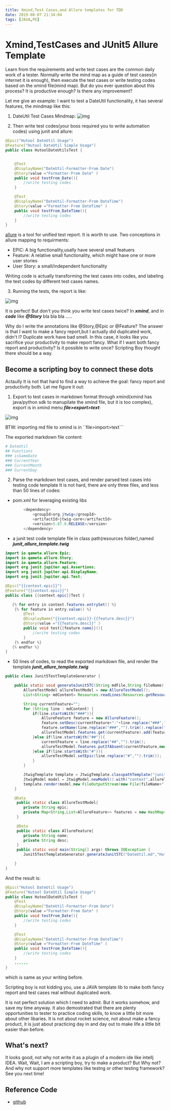 ```yaml
---
title: Xmind,Test Cases,and Allure templates for TDD
date: 2019-08-07 21:34:04
tags: [JAVA,PE]
---
```


# Xmind,TestCases and JUnit5 Allure Template

Learn from the requirements and write test cases are the common daily work of a tester.
Normally write the mind map as a guide of test cases(in internet it is enough), then 
execute the test cases or write testing codes based on the xmind file(mind map).
But do you ever question about this process? It is productive enough? Is there any improvement?

<!-- more -->

Let me give an example: I want to test a DateUtil functionality, it has several features, the mindmap like this:

1. DateUtil Test Cases Mindmap:
![img](/images/productivity/testcase_map.jpg)

2. Then write test codes(your boss required you to write automation codes) using junit and allure:

```java
@Epic("Hutool DateUtil Usage")
@Feature("Hutool DateUtil Simple Usage")
public class HutoolDateUtilsTest {


    @Test
    @DisplayName("DateUtil-Formatter-From Date")
    @Story(value ="Formatter-From Date" )
    public void testFrom_Date(){
        //write testing codes
    }

    @Test
    @DisplayName("DateUtil-Formatter-From DateTime")
    @Story(value ="Formatter-From DateTime" )
    public void testFrom_DateTime(){
        //write testing codes
    }
}
```

[allure](https://docs.qameta.io/allure/#_junit_5) is a tool for unified test report. It is worth to use.
Two conceptions in allure mapping to requirments: 

* EPIC: A big functionality,usally have several small featuers
* Feature: A relative small functionality, which might have one or more user stories
* User Story: a small/independent functionality

Writing code is actually transforming the test cases into codes, and labeling the test codes by different test cases names.

3. Running the tests, the report is like:

![img](/images/productivity/allure_story_feature.jpg)


It is perfect! But don't you think you write test cases twice? In ***xmind***, and in ***code*** like ***@Story*** bla bla bla .....

Why do I write the annotations like @Story,@Epic or @Feature? The answer is that I want to make a fancy report,but I actually did duplicated work, didn't I?  Duplicate work have bad smell. In this case, it looks like you sacrifice your productivity to make report fancy. What if I want both fancy report and productivity? Is it possible to write once?  Scripting Boy thought there should be a way.


## Become a scripting boy to connect these dots

Actaully It is not that hard to find a way to achieve the goal: fancy report and productivity both. 
Let me figure it out:

1. Export to test cases in markdown format through xmind(xmind has java/python sdk to manupilate the xmind file, but it is too complex), export is in xmind menu ***file>export>text***:

![img](/images/productivity/export_md.jpg)

BTW: importing md file to xmind is in ``file>import>text```

The exported markdown file content:

```sh
# DateUtil
## Functions
### isSameDate
### CurrentYear
### CurrentMonth
### CurrentDay
```

2. Parse the markdown test cases, and render parsed test cases into testing code template
It is not hard, there are only three files, and less than 50 lines of codes:

- pom.xml for leveraging existing libs
```java
        <dependency>
            <groupId>org.jtwig</groupId>
            <artifactId>jtwig-core</artifactId>
            <version>5.87.0.RELEASE</version>
        </dependency>
```

- a junit test code template file in class path(resources folder),named ***junit_allure_template.twig***

```java
import io.qameta.allure.Epic;
import io.qameta.allure.Story;
import io.qameta.allure.Feature;
import org.junit.jupiter.api.Assertions;
import org.junit.jupiter.api.DisplayName;
import org.junit.jupiter.api.Test;

@Epic("{{context.epic}}")
@Feature("{{context.epic}}")
public class {{context.epic}}Test {

   {% for entry in context.features.entrySet() %}
    {% for feature in entry.value() %}
        @Test
        @DisplayName("{{context.epic}}-{{feature.desc}}")
        @Story(value ="{{feature.desc}}" )
        public void test{{feature.name}}(){
            //write testing codes
        }
    {% endfor %}
   {% endfor %}
}
```

- 50 lines of codes, to read the exported markdown file, and render the template ***junit_allure_template.twig***
 
```java
public class Junit5TestTemplateGenerator {

    public static void generateJunit5TC(String mdFile,String fileName) throws IOException {
        AllureTestModel allureTestModel = new AllureTestModel();
        List<String> mdContent= Resources.readLines(Resources.getResource(mdFile),Charsets.UTF_8);

        String currentFeature="";
        for (String line : mdContent) {
            if(line.startsWith("###")){
                AllureFeature feature = new AllureFeature();
                feature.setDesc(currentFeature+"-"+line.replace("###","").trim());
                feature.setName(line.replace("###","").trim().replace(" ","_"));
                allureTestModel.features.get(currentFeature).add(feature);
            }else if(line.startsWith("##")){
                currentFeature = line.replace("##","").trim();
                allureTestModel.features.putIfAbsent(currentFeature,new ArrayList<>());
            }else if(line.startsWith("#")){
                allureTestModel.setEpic(line.replace("#","").trim());
            }
        }

        JtwigTemplate template = JtwigTemplate.classpathTemplate("junit_allure_template.twig");
        JtwigModel model = JtwigModel.newModel().with("context",allureTestModel);
        template.render(model,new FileOutputStream(new File(fileName+".java")));
    }

    @Data
     public static class AllureTestModel{
        private String epic;
        private Map<String,List<AllureFeature>> features = new HashMap<>();
     }

     @Data
     public static class AllureFeature{
        private String name;
        private String desc;
     }
     public static void main(String[] args) throws IOException {
        Junit5TestTemplateGenerator.generateJunit5TC("DateUtil.md","HutoolDateUtilTest.java");

    }
}
```

And the result is:

```java
@Epic("Hutool DateUtil Usage")
@Feature("Hutool DateUtil Simple Usage")
public class HutoolDateUtilsTest {
    @Test
    @DisplayName("DateUtil-Formatter-From Date")
    @Story(value ="Formatter-From Date" )
    public void testFrom_Date(){
        //write testing codes
    }

    @Test
    @DisplayName("DateUtil-Formatter-From DateTime")
    @Story(value ="Formatter-From DateTime" )
    public void testFrom_DateTime(){
        //write testing codes
    }
    ......
}   
```
which is same as your writing before.

Scripting boy is not kidding you, use a JAVA template lib to make both fancy report and test cases real without 
duplicated work. 

It is not perfect solution which I need to admit. But it works somehow, and save my time anyway. 
It also demostrated that there are plenty opportunities to tester to practice coding skills,
to know a little bit more about other libaries. It is not about rocket science, not about make a fancy product, it is just about practicing day in and day out to make life a little bit easier than before. 

## What's next?

It looks good, not why not write it as a plugin of a modern ide like intellj IDEA. Wait, Wait, I am a scripting boy, try to
make a product?  But Why not? And why not support more templates like testng or other testing framework?  See you next time!


## Reference Code

- [github](https://github.com/evenhumble/tdd-simple)